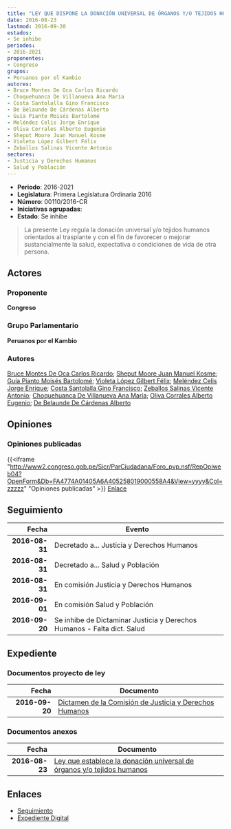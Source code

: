 ```yaml
---
title: "LEY QUE DISPONE LA DONACIÓN UNIVERSAL DE ÓRGANOS Y/O TEJIDOS HUMANOS"
date: 2016-08-23
lastmod: 2016-09-20
estados:
- Se inhibe
periodos:
- 2016-2021
proponentes:
- Congreso
grupos:
- Peruanos por el Kambio
autores:
- Bruce Montes De Oca Carlos Ricardo
- Choquehuanca De Villanueva Ana María
- Costa Santolalla Gino Francisco
- De Belaunde De Cárdenas Alberto
- Guía Pianto Moisés Bartolomé
- Meléndez Celis Jorge Enrique
- Oliva Corrales Alberto Eugenio
- Sheput Moore Juan Manuel Kosme
- Violeta López Gilbert Félix
- Zeballos Salinas Vicente Antonio
sectores:
- Justicia y Derechos Humanos
- Salud y Población
---
```

- **Periodo**: 2016-2021
- **Legislatura**: Primera Legislatura Ordinaria 2016
- **Número**: 00110/2016-CR
- **Iniciativas agrupadas**: 
- **Estado**: Se inhibe

> La presente Ley regula la donación universal y/o tejidos humanos orientados al trasplante y con el fin de favorecer o mejorar sustancialmente la salud, expectativa o condiciones de vida de otra persona.


## Actores

### Proponente

**Congreso**

### Grupo Parlamentario

**Peruanos por el Kambio**

### Autores

[Bruce Montes De Oca Carlos Ricardo](mailto:mailto:cbruce@congreso.gob.pe); [Sheput Moore Juan Manuel Kosme](mailto:mailto:jsheput@congreso.gob.pe); [Guía Pianto Moisés Bartolomé](mailto:mailto:mguia@congreso.gob.pe); [Violeta López Gilbert Félix](mailto:mailto:gvioleta@congreso.gob.pe); [Meléndez Celis Jorge Enrique](mailto:mailto:jmelendez@congreso.gob.pe); [Costa Santolalla Gino Francisco](mailto:mailto:gcosta@congreso.gob.pe); [Zeballos Salinas Vicente Antonio](mailto:mailto:vzeballos@congreso.gob.pe); [Choquehuanca De Villanueva Ana María](mailto:mailto:achoquehuanca@congreso.gob.pe); [Oliva Corrales Alberto Eugenio](mailto:mailto:aoliva@congreso.gob.pe); [De Belaunde De Cárdenas Alberto](mailto:mailto:adebelaunde@congreso.gob.pe)

## Opiniones

### Opiniones publicadas

{{<iframe "http://www2.congreso.gob.pe/Sicr/ParCiudadana/Foro_pvp.nsf/RepOpiweb04?OpenForm&Db=FA4774A01405A6A405258019000558A4&View=yyyy&Col=zzzzz" "Opiniones publicadas" >}}
[Enlace](http://www2.congreso.gob.pe/Sicr/ParCiudadana/Foro_pvp.nsf/RepOpiweb04?OpenForm&Db=FA4774A01405A6A405258019000558A4&View=yyyy&Col=zzzzz)


## Seguimiento

| Fecha | Evento |
|------:|--------|
| **2016-08-31** | Decretado a... Justicia y Derechos Humanos |
| **2016-08-31** | Decretado a... Salud y Población |
| **2016-08-31** | En comisión Justicia y Derechos Humanos |
| **2016-09-01** | En comisión Salud y Población |
| **2016-09-20** | Se inhibe de Dictaminar Justicia y Derechos Humanos - Falta dict. Salud |

## Expediente

### Documentos proyecto de ley

| Fecha | Documento |
|------:|-----------|
| **2016-09-20** | [Dictamen de la Comisión de Justicia y Derechos Humanos](http://www.leyes.congreso.gob.pe/Documentos/2016_2021/Dictamenes/Proyectos_de_Ley/00110DC15MAY20160920.pdf) |

### Documentos anexos

| Fecha | Documento |
|------:|-----------|
| **2016-08-23** | [Ley que establece la donación universal de órganos y/o tejidos humanos](http://www.leyes.congreso.gob.pe/Documentos/2016_2021/Proyectos_de_Ley_y_de_Resoluciones_Legislativas/PL0009120160822.pdf) |

## Enlaces

- [Seguimiento](http://www2.congreso.gob.pe/Sicr/TraDocEstProc/CLProLey2016.nsf/f7fff46988ca05b1052578e100829cc7/2b3d58c9dca47c3c0525801900037ac7?OpenDocument)
- [Expediente Digital](http://www2.congreso.gob.pe/Sicr/TraDocEstProc/Expvirt_2011.nsf/visbusqptramdoc1621/00110?opendocument)

